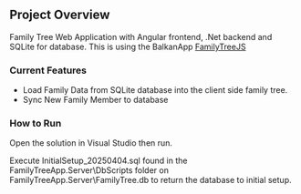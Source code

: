## Project Overview
Family Tree Web Application with Angular frontend, .Net backend and SQLite for database. This is using the BalkanApp [FamilyTreeJS](https://balkan.app/FamilyTreeJS) 
### Current Features
- Load Family Data from SQLite database into the client side family tree.
- Sync New Family Member to database
### How to Run
Open the solution in Visual Studio then run.

Execute InitialSetup_20250404.sql found in the FamilyTreeApp.Server\DbScripts folder on FamilyTreeApp.Server\FamilyTree.db to return
the database to initial setup.
